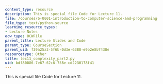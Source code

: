 ```yaml
---
content_type: resource
description: This is special file Code for Lecture 11.
file: /courses/6-0001-introduction-to-computer-science-and-programming-in-python-fall-2016/bdf800867e6762c6758ecd2230178f41_lec11_complexity_part2.py
file_type: text/python-source
learning_resource_types:
- Lecture Notes
ocw_type: OCWFile
parent_title: Lecture Slides and Code
parent_type: CourseSection
parent_uid: f39a25a3-5f6b-0d3e-6388-e9b2e8b7438e
resourcetype: Other
title: lec11_complexity_part2.py
uid: bdf80086-7e67-62c6-758e-cd2230178f41
---
```

This is special file Code for Lecture 11.

